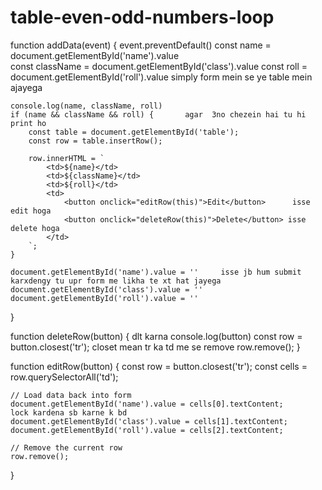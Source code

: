 # table-even-odd-numbers-loop

<script>
   //    question no 1


 let studentNames = [];
   studentNames.push("Ali", "Sara", "Ahmed", "Zara");

console.log(studentNames); // This will show the array in the console

        // question no 2
// let studentNames = new Array();

//  
//   studentNames.push("Ali");
//   studentNames.push("Sara");
//   studentNames.push("Ahmed");

//   // Show in console
//   console.log("Student Names:", studentNames);

    //    question no 1 chapter no 9

//        let city = prompt("Enter your city name:");

// if (city && city.toLowerCase() === "karachi") {
//   alert("Welcome to city of lights");
// } else {
//   alert("Welcome!");
// // }
//               question no 2 
// let gender = prompt("Enter your gender:");
// if (gendermale.tolowercase() === "male") {
//     alert("good morning sir");
// } else{
//     alert("good morning madam");}

                //   LOOP

    //   INIZILIZATION,CONDITION ICREMENT/DECREMENT

const cars=["BMW","LAMBORGHINI","FORTUNER"];
let text="";
for(let i=0;i<cars.length;i++){
    text+=cars[i]+"<br>";
}
document.getElementById("demo").innerHTML=text;

    //  EVEN ODD

document.write("even/odd");
for (let i=1;i<=20;i++){
    if(i%2==0){
        console.log(i+"even/odd");
    }else{
        console.log(i+"/odd")
    }
}

    //   TABLE
const number =5;
for(let i=1;i <=10; i++){
    console.log(`${number} * ${i} =${number * i}`);
}





assigment chatpter 17 20

   
   //    question no 1
    // Declare and initialize an empty multidimensional array (array of arrays)

let multiArray = [];


        // question no 2
const matrix=[
[1, 2, 3],
[4, 5, 6],
[7, 8, 9],
];

for(let i=0; i <matrix.length; i++){ 
  for(let j=0; j <matrix[i].length;j++) {
  console.log(`Element at row ${i}, column ${j}: ${matrix[i][j]}`)
}}

// Display the matrix
console.log("Matrix:", matrix);


        //  question no 3
// Print numeric counting from 1 to 10,

for (let i = 1; i <= 10; i++) {
  console.log(i);
.

    //    question no 4
// Take table number input from user
let tableNum = +prompt("Enter a number to show its multiplication table");

// Take table length input from user
let tableLength = +prompt("Enter length of multiplication table");

// Print the table using for loop
for (let i = 1; i <= tableLength; i++) {
  console.log(`${tableNum} x ${i} = ${tableNum * i}`);
}
      // question no 5
      let fruits = ["apple", "banana", "mango", "orange", "strawberry"];

for (let i = 0; i < fruits.length; i++) {
  console.log("Element at index " + i + " is " + fruits[i]);
}
     28 june saturday 
    pattern printing
let rows =4;
for (let i =1; i <=rows; i++){
  let pattern = '';
  for (let j = 1; j<= i; j++){
    pattern += j;
  }
  console.log(pattern);
}
    FIXED NUMBERS
let num = 5.56789;
let n = num.toFixed(); AGAR () ME JITNE NUM LIKHOGI UTNI POINT K BD K NUMBEER SHOW KARWAEGA 

document.getElementById("demo").innerHTML = n;

DATE AND TIME
   Const date =new Date ()
   console.log (date typeof date)
ese hi alag alag time month millisecound sab karwa skte or  jo new date hai ise tu pura sab dikhadeta hai 
   
         29 june  sunday
   date and time pre built function in (book samarter way  lean javascript)
    var d = new Date();
                d.setMonth(11);
console.log (d)     ese hi sare function pre built h like year month date 

     FUNCTIONS 
function sum() {
    let a = 10;
    let b = 7;
    let c = 8;
    let total = a + b + c;
    console.log(total);
}

sum(); 
sum();   YE KARWANA LAZMI HAI JB BHI HUM FUNCTION LIKHEN

   PASSING BACK DATA FROM USER
function calcTot(merchTot) {
 var orderTot;
 if (merchTot >= 100) {
 orderTot = merchTot;
 }
 else if (merchTot < 50.01) {
 orderTot = merchTot + 5;
 }
 else {
 orderTot = merchTot + 5 + (.03 * (merchTot - 50));
 }
 return orderTot;
 }


saturday 12 july 2025
chapter while loop   = for loop ki trha hota hai pr while loop condition pr hi chalta hai agar input n nahi hoga tu chlta rahega 

let input = ''
while(input !== 'n') {
    input = prompt('Do you want to continue? y/n')
    console.log(input)
}
chapter do loop   (isme hum phle input lete hn phir phir condition likhty hn)
   
let input ;
   do{
      input=prompt('want y/n')
      console.log(input)
      while(/== 'n')
            ]
chapter 48 49 

function registerPerson(abc) {        (value lagana taky agar kesi hum khud agy likha wa dikhana chahen)
    abc.preventDefault();
    const name = document.getElementById('name').value
    const age = document.getElementById('age').value
    const gender = document.getElementById('gender').value
    const city = document.getElementById('city').value
   
    if (name && age && gender) {
        if (typeof age !== Number) {
            document.getElementById('ageError').innerText = 'Age must be a number';
        } else {
        console.log('Registered...')
        }
    } else {
        console.log('jusxdj', typeof name)
        alert('All fields are mandatory...')
    }
    let country;         (agar hum chahty hn k hum sirf city likhe country khud ajye tu ye lagega)
    switch(city) {
        case 'Karachi':
            country='Pakistan'
            break
        case 'London':
            country="United Kingdom"
            break
        case 'NewYork':
            country='United States of America'
            break
        default:
            country=''
    }
    document.getElementById('country').value = country
}

      
      (saturday) html k andr javascript se add karna kuch bh id dekr .inner html me agy forexample<p> tag lga k agy likhdo tu ye text html me dekhega bina html me likhe hwy
- document.getElementById("one").innerHTML="<p>hello how are you</p>"
document.getElementById("one").innerHTML+="<ol> fruit vegetable chicken</ol>"

form banaya or jo user ny input dia hai usko table mein show kardia or edit or delete bhi bnaya

    <form id="form" onsubmit="addData(event)">
        <input type="text" id="name">
        <input type="text" id="class">
        <input type="number" id="roll">
        <input type="submit" id="submit-btn">
    </form>
    <br>
    <br>
    <table id="table" border="solid">
        <tr><th>Name</th><th>Class</th><th>Roll Number</th><th>Actions</th></tr>
    </table>
    <script src="./script.js"></script>

function addData(event) {
    event.preventDefault()
    const name = document.getElementById('name').value                        
    const className = document.getElementById('class').value
    const roll = document.getElementById('roll').value    simply form mein se ye table mein ajayega                   

    console.log(name, className, roll)
    if (name && className && roll) {       agar  3no chezein hai tu hi print ho 
        const table = document.getElementById('table');
        const row = table.insertRow();
       
        row.innerHTML = `
            <td>${name}</td>
            <td>${className}</td>
            <td>${roll}</td>
            <td>
                <button onclick="editRow(this)">Edit</button>      isse edit hoga
                <button onclick="deleteRow(this)">Delete</button> isse delete hoga 
            </td>
        `;
    }
   
    document.getElementById('name').value = ''     isse jb hum submit karxdengy tu upr form me likha te xt hat jayega
    document.getElementById('class').value = ''
    document.getElementById('roll').value = ''
}

function deleteRow(button) {   dlt karna 
    console.log(button)
    const row = button.closest('tr');    closet mean tr ka td me se remove 
    row.remove();
}

function editRow(button) {
    const row = button.closest('tr');
    const cells = row.querySelectorAll('td');

    // Load data back into form
    document.getElementById('name').value = cells[0].textContent;      lock kardena sb karne k bd 
    document.getElementById('class').value = cells[1].textContent;
    document.getElementById('roll').value = cells[2].textContent;

    // Remove the current row
    row.remove();
}








   
